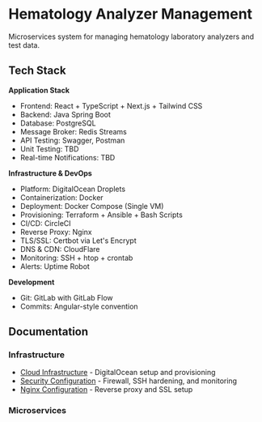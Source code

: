 # Hematology Analyzer Management
Microservices system for managing hematology laboratory analyzers and test data.

## Tech Stack
**Application Stack**
- Frontend: React + TypeScript + Next.js + Tailwind CSS
- Backend: Java Spring Boot
- Database: PostgreSQL
- Message Broker: Redis Streams
- API Testing: Swagger, Postman
- Unit Testing: TBD
- Real-time Notifications: TBD

**Infrastructure & DevOps**
- Platform: DigitalOcean Droplets
- Containerization: Docker
- Deployment: Docker Compose (Single VM)
- Provisioning: Terraform + Ansible + Bash Scripts
- CI/CD: CircleCI
- Reverse Proxy: Nginx
- TLS/SSL: Certbot via Let's Encrypt
- DNS & CDN: CloudFlare
- Monitoring: SSH + htop + crontab
- Alerts: Uptime Robot

**Development**
- Git: GitLab with GitLab Flow
- Commits: Angular-style convention

## Documentation
### Infrastructure
- [Cloud Infrastructure](infrastructure/README.md) - DigitalOcean setup and provisioning
- [Security Configuration](infrastructure/security.md) - Firewall, SSH hardening, and monitoring
- [Nginx Configuration](infrastructure/proxy.md) - Reverse proxy and SSL setup

### Microservices
